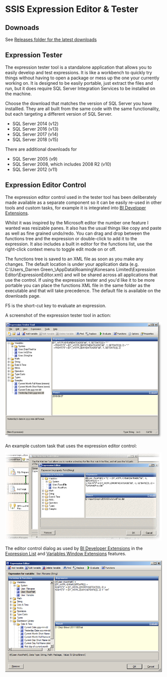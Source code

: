 # SSIS Expression Editor & Tester
## Downoads
See [Releases folder for the latest downloads](https://github.com/sqlgreen/SSIS-Expression-Editor/tree/master/Main/Releases)
## Expression Tester
The expression tester tool is a standalone application that allows you to easily develop and test expressions. It is like a workbench to quickly try things without having to open a package or mess up the one your currently working on. It is designed to be easily portable, just extract the files and run, but it does require SQL Server Integration Services to be installed on the machine. 

Choose the download that matches the version of SQL Server you have installled. They are all built from the same code with the same functionality, but each targeting a different version of SQL Server.
* SQL Server 2014 (v12)
* SQL Server 2016 (v13)
* SQL Server 2017 (v14)
* SQL Server 2018 (v15)

There are additional downloads for 
* SQL Server 2005 (v9)
* SQL Server 2008, which includes 2008 R2 (v10)
* SQL Server 2012 (v11)

## Expression Editor Control
The expression editor control used in the tester tool has been deliberately made available as a separate component so it can be easily re-used in other tools and custom tasks, for example it is integrated into [BI Developer Extensions](https://bideveloperextensions.github.io/).

Whilst it was inspired by the Microsoft editor the number one feature I wanted was resizable panes. It also has the usual things like copy and paste as well as fine grained undo/redo. You can drag and drop between the functions tree and the expression or double-click to add it to the expression. It also includes a built in editor for the functions list, use the right-click context menu to toggle edit mode on or off.

The functions tree is saved to an XML file as soon as you make any changes. The default location is under your application data (e.g. C:\Users\_Darren Green_\AppData\Roaming\Konesans Limited\Expression Editor\ExpressionEditor.xml) and will be shared across all applications that use the control. If using the expression tester and you'd like it to be more portable you can place the functions XML file in the same folder as the executable and that will take precedence. The default file is available on the downloads page.

F5 is the short-cut key to evaluate an expression.

A screenshot of the expression tester tool in action:

![Alt](docs/Home_ExpressionTesterUI.png "Screenshot")


An example custom task that uses the expression editor control:

![Alt](docs/Home_EditorControl.png "Screenshot")



The editor control dialog as used by [BI Developer Extensions](https://bideveloperextensions.github.io/) in the [Expression List](https://bideveloperextensions.github.io/features/ExpressionList/) and [Variables Window Extensions](https://bideveloperextensions.github.io/features/VariablesWindowExtensions/) features.

![Alt](docs/Home_ExpressionEditor.png "Screenshot")
